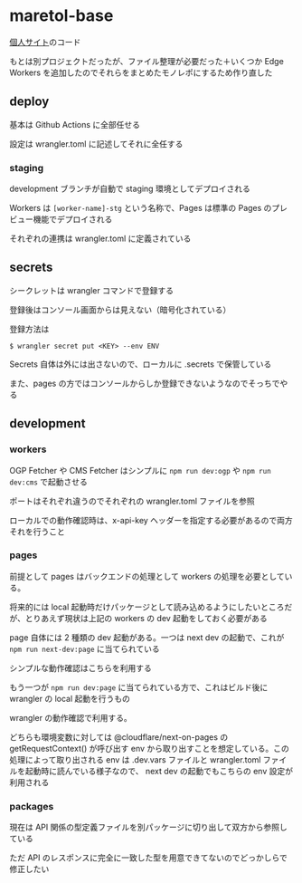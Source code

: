 # maretol-base

[個人サイト](https://www.maretol.xyz)のコード

もとは別プロジェクトだったが、ファイル整理が必要だった＋いくつか Edge Workers を追加したのでそれらをまとめたモノレポにするため作り直した

## deploy

基本は Github Actions に全部任せる

設定は wrangler.toml に記述してそれに全任する

### staging

development ブランチが自動で staging 環境としてデプロイされる

Workers は `[worker-name]-stg` という名称で、Pages は標準の Pages のプレビュー機能でデプロイされる

それぞれの連携は wrangler.toml に定義されている

## secrets

シークレットは wrangler コマンドで登録する

登録後はコンソール画面からは見えない（暗号化されている）

登録方法は

```
$ wrangler secret put <KEY> --env ENV
```

Secrets 自体は外には出さないので、ローカルに .secrets で保管している

また、pages の方ではコンソールからしか登録できないようなのでそっちでやる

## development

### workers

OGP Fetcher や CMS Fetcher はシンプルに `npm run dev:ogp` や `npm run dev:cms` で起動させる

ポートはそれぞれ違うのでそれぞれの wrangler.toml ファイルを参照

ローカルでの動作確認時は、x-api-key ヘッダーを指定する必要があるので両方それを行うこと

### pages

前提として pages はバックエンドの処理として workers の処理を必要としている。

将来的には local 起動時だけパッケージとして読み込めるようにしたいところだが、とりあえず現状は上記の workers の dev 起動をしておく必要がある

page 自体には 2 種類の dev 起動がある。一つは next dev の起動で、これが `npm run next-dev:page` に当てられている

シンプルな動作確認はこちらを利用する

もう一つが `npm run dev:page` に当てられている方で、これはビルド後に wrangler の local 起動を行うもの

wrangler の動作確認で利用する。

どちらも環境変数に対しては @cloudflare/next-on-pages の getRequestContext() が呼び出す env から取り出すことを想定している。この処理によって取り出される env は .dev.vars ファイルと wrangler.toml ファイルを起動時に読んでいる様子なので、 next dev の起動でもこちらの env 設定が利用される

### packages

現在は API 関係の型定義ファイルを別パッケージに切り出して双方から参照している

ただ API のレスポンスに完全に一致した型を用意できてないのでどっかしらで修正したい
